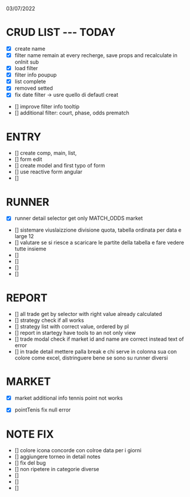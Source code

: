 03/07/2022

# CRUD LIST --- TODAY
- [x] create name
- [x] filter name remain at every recherge, save props and recalculate in onInit sub
- [x] load filter 
- [x] filter info poupup
- [x] list complete
- [x] removed setted
- [x] fix date filter -> usre quello di defautl creat
- [] improve filter info tooltip
- [] additional filter: court, phase, odds prematch


# ENTRY 
- [] create comp, main, list, 
- [] form edit
- [] create model and first typo of form
- [] use reactive form angular
- []

# RUNNER
- [x] runner detail selector get only MATCH_ODDS market
- [] sistemare viuslaizzione divisione quota, tabella ordinata per data e large 12
- [] valutare se si riesce a scaricare le partite della tabella e fare vedere tutte insieme
- []
- []
- []
- []

# REPORT 
- [] all trade get by selector with right value already calculated
- [] strategy check if all works
- [] strategy list with correct value, ordered by pl
- [] report in startegy have tools to an not only view
- [] trade modal check if market id and name are correct instead text of error
- [] in trade detail mettere palla break e chi serve in colonna sua con colore come excel, distringuere bene se sono su runner diversi



# MARKET 
- [x] market additional info tennis point not works
- [x] pointTenis fix null error


# NOTE FIX
- [] colore icona concorde con colroe data per i giorni
- []  aggiungere torneo in detail notes
- []  fix del bug
- []  non ripetere in categorie diverse
- []
- []
- []
